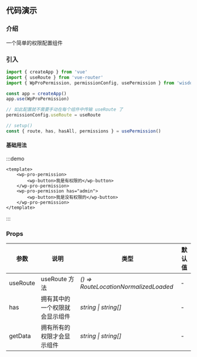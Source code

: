 ## 代码演示

### 介绍

一个简单的权限配置组件

### 引入

```js
import { createApp } from 'vue'
import { useRoute } from 'vue-router'
import { WpProPermission, permissionConfig, usePermission } from 'wisdom-plus'

const app = createApp()
app.use(WpProPermission)

// 如此配置就不需要手动在每个组件中传输 useRoute 了
permissionConfig.useRoute = useRoute

// setup()
const { route, has, hasAll, permissions } = usePermission()
```

#### 基础用法

:::demo
```vue
<template>
    <wp-pro-permission>
        <wp-button>我是有权限的</wp-button>
    </wp-pro-permission>
    <wp-pro-permission has="admin">
        <wp-button>我是没有权限的</wp-button>
    </wp-pro-permission>
</template>
```
:::


### Props

| 参数      | 说明                                          | 类型                                                                  | 默认值                |
| --------- |---------------------------------------------|---------------------------------------------------------------------|--------------------|
| useRoute | useRoute 方法       | _() => RouteLocationNormalizedLoaded_                                                      | -                  |
| has | 拥有其中的一个权限就会显示组件 | _string \| string[]_ | - |
| getData | 拥有所有的权限才会显示组件 | _string \| string[]_ | - |